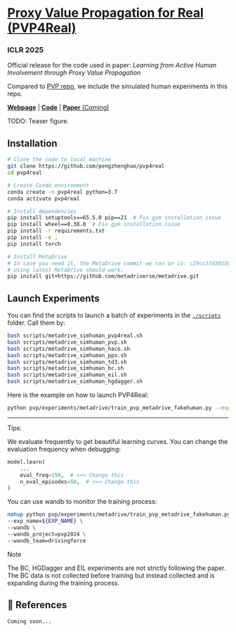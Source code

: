 # [Proxy Value Propagation for Real (PVP4Real)](https://metadriverse.github.io/pvp4real/)

<h3><b>ICLR 2025</b></h3>

Official release for the code used in paper: *Learning from Active Human Involvement through Proxy Value Propagation*

Compared to [PVP repo](https://metadriverse.github.io/pvp/), we include the simulated human experiments in this repo.

[**Webpage**](https://metadriverse.github.io/pvp4real/) | 
[**Code**](https://github.com/metadriverse/pvp4real) |
[**Paper** (Coming)](#)

TODO: Teaser figure.

## Installation

```bash
# Clone the code to local machine
git clone https://github.com/pengzhenghao/pvp4real
cd pvp4real

# Create Conda environment
conda create -n pvp4real python=3.7
conda activate pvp4real

# Install dependencies
pip install setuptools==65.5.0 pip==21  # Fix gym installation issue
pip install wheel==0.38.0  # Fix gym installation issue
pip install -r requirements.txt
pip install -e .
pip install torch

# Install MetaDrive
# In case you need it, the MetaDrive commit we ran on is: c29cc37d30158fe70d963647b6c80dc814248f60
# Using latest MetaDrive should work:
pip install git+https://github.com/metadriverse/metadrive.git

```


## Launch Experiments

You can find the scripts to launch a batch of experiments in the [`./scripts`](./scripts) folder. Call them by:

```bash
bash scripts/metadrive_simhuman_pvp4real.sh
bash scripts/metadrive_simhuman_pvp.sh
bash scripts/metadrive_simhuman_haco.sh
bash scripts/metadrive_simhuman_ppo.sh
bash scripts/metadrive_simhuman_td3.sh
bash scripts/metadrive_simhuman_bc.sh
bash scripts/metadrive_simhuman_eil.sh
bash scripts/metadrive_simhuman_hgdagger.sh
```


Here is the example on how to launch PVP4Real:

```bash
python pvp/experiments/metadrive/train_pvp_metadrive_fakehuman.py --exp_name="pvp4real" --bc_loss_weight=1.0
```



---

Tips:

We evaluate frequently to get beautiful learning curves. You can change the evaluation frequency when debugging:

```python
model.learn(
    ...
    eval_freq=150,  # <<< Change this
    n_eval_episodes=50,  # <<< Change this
)
```

You can use wandb to monitor the training process:

```bash
nohup python pvp/experiments/metadrive/train_pvp_metadrive_fakehuman.py \
--exp_name=${EXP_NAME} \
--wandb \
--wandb_project=pvp2024 \
--wandb_team=drivingforce
```

> [!NOTE]  
> The BC, HGDagger and EIL experiments are not strictly following the paper.
> The BC data is not collected before training but instead collected and is expanding
> during the training process. 

## 📎 References

```latex
Coming soon...
```

